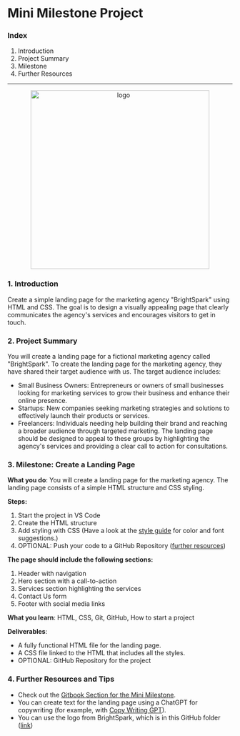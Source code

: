 # Mini Milestone Project

### Index

1. Introduction
2. Project Summary
3. Milestone
4. Further Resources

---

<p align="center">
  <img width="400" alt="logo" src="https://github.com/user-attachments/assets/1acbf850-045b-49e3-ab7d-556838a40d17">
</p>

### 1. Introduction

Create a simple landing page for the marketing agency "BrightSpark" using HTML and CSS. The goal is to design a visually appealing page that clearly communicates the agency's services and encourages visitors to get in touch.


### 2. Project Summary

You will create a landing page for a fictional marketing agency called "BrightSpark". To create the landing page for the marketing agency, they have shared their target audience with us. The target audience includes:
- Small Business Owners: Entrepreneurs or owners of small businesses looking for marketing services to grow their business and enhance their online presence.
- Startups: New companies seeking marketing strategies and solutions to effectively launch their products or services.
- Freelancers: Individuals needing help building their brand and reaching a broader audience through targeted marketing.
The landing page should be designed to appeal to these groups by highlighting the agency's services and providing a clear call to action for consultations.

### 3. Milestone: Create a Landing Page

**What you do**: You will create a landing page for the marketing agency. The landing page consists of a simple HTML structure and CSS styling. 

**Steps:**

1. Start the project in VS Code
2. Create the HTML structure
3. Add styling with CSS (Have a look at the [style guide](https://github.com/ReDI-School/fullstack_bootcamp/blob/main/projects/00_mini_milestone/style_guide.md) for color and font suggestions.)
4. OPTIONAL: Push your code to a GitHub Repository ([further resources](https://redi-school-1.gitbook.io/full-stack-bootcamp/0.-project-mini-milestone/how-to-initiate-a-project))

**The page should include the following sections:**

1. Header with navigation
2. Hero section with a call-to-action
3. Services section highlighting the services
4. Contact Us form
5. Footer with social media links

**What you learn**: HTML, CSS, Git, GitHub, How to start a project

**Deliverables**:

- A fully functional HTML file for the landing page.
- A CSS file linked to the HTML that includes all the styles.
- OPTIONAL: GitHub Repository for the project
  
### 4. Further Resources and Tips

- Check out the [Gitbook Section for the Mini Milestone](https://redi-school-1.gitbook.io/full-stack-bootcamp/0.-project-mini-milestone/how-to-initiate-a-project).
- You can create text for the landing page using a ChatGPT for copywriting (for example, with [Copy Writing GPT](https://chatgpt.com/g/g-rkKtHhIOR-the-secret-copywriter)).
- You can use the logo from BrightSpark, which is in this GitHub folder ([link](https://github.com/ReDI-School/fullstack_bootcamp/blob/main/projects/00_mini_milestone/logo.png))
